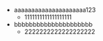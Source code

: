 + aaaaaaaaaaaaaaaaaaaaa123
  + 1111111111111111111
+ bbbbbbbbbbbbbbbbbbbbb
  + 2222222222222222222


